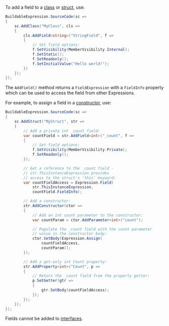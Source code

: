 To add a field to a [class](Building-Classes) or [struct](Building-Fields), use:

```csharp
BuildableExpression.SourceCode(sc =>
{
    sc.AddClass("MyClass", cls =>
    {
        cls.AddField<string>("StringField", f =>
        {
            // Set field options:
            f.SetVisibility(MemberVisibility.Internal);
            f.SetStatic();
            f.SetReadonly();
            f.SetInitialValue("Hello world!");
        })
    });
});
```

The `AddField()` method returns a `FieldExpression` with a `FieldInfo` property which can be used 
to access the field from other Expressions.

For example, to assign a field in a [constructor](Building-Constructors), use:

```csharp
BuildableExpression.SourceCode(sc =>
{
    sc.AddStruct("MyStruct", str =>
    {
        // Add a private int _count field:
        var countField = str.AddField<int>("_count", f =>
        {
            // Set field options:
            f.SetVisibility(MemberVisibility.Private);
            f.SetReadonly();
        });

        // Get a reference to the _count field -
        // str.ThisInstanceExpression provides 
        // access to the struct's 'this' keyword:
        var countFieldAccess = Expression.Field(
            str.ThisInstanceExpression,
            countField.FieldInfo);

        // Add a constructor:
        str.AddConstructor(ctor =>
        {
            // Add an int count parameter to the constructor:
            var countParam = ctor.AddParameter<int>("count");

            // Populate the _count field with the count parameter
            // value in the constructor body:
            ctor.SetBody(Expression.Assign(
                countFieldAccess,
                countParam));
        });

        // Add a get-only int Count property:
        str.AddProperty<int>("Count", p =>
        {
            // Return the _count field from the property getter:
            p.SetGetter(gtr =>
            {
                gtr.SetBody(countFieldAccess);
            });
        });
    });
});
```

Fields cannot be added to [interfaces](Building-Interfaces).
